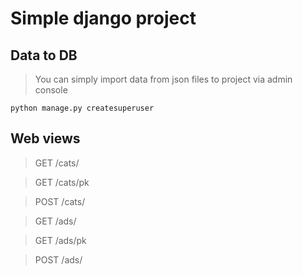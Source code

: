# Simple django project

## Data to DB
> You can simply import data from json files to project via admin console
 
`python manage.py createsuperuser`

## Web views

> GET /cats/

> GET /cats/pk

> POST /cats/

> GET /ads/

> GET /ads/pk

> POST /ads/
